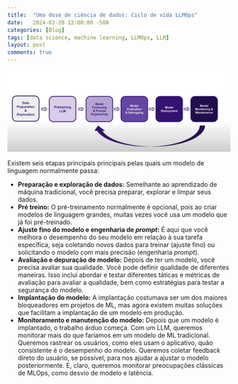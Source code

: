```yaml
---
title:  "Uma dose de ciência de dados: Ciclo de vida LLMOps"
date:   2024-03-28 12:00:00 -500
categories: [Blog]
tags: [data science, machine learning, LLMOps, LLM]
layout: post
comments: true
---
```


![png](https://github.com/gallileugenesis/gallileugenesis.github.io/blob/main/post-img/2024-03-28-one-dose-of-data-science/LLMOps_lifecycle.jpeg?raw=true)

Existem seis etapas principais principais pelas quais um modelo de linguagem normalmente passa:

- **Preparação e exploração de dados:** Semelhante ao aprendizado de máquina tradicional, você precisa preparar, explorar e limpar seus dados.
- **Pré treino:** O pré-treinamento normalmente é opcional, pois ao criar modelos de linguagem grandes, muitas vezes você usa um modelo que já foi pré-treinado.
- **Ajuste fino do modelo e engenharia de *prompt*:** É aqui que você melhora o desempenho do seu modelo em relação à sua tarefa específica, seja coletando novos dados para treinar (ajuste fino) ou solicitando o modelo com mais precisão (engenharia *prompt*).
- **Avaliação e depuração de modelo:** Depois de ter um modelo, você precisa avaliar sua qualidade. Você pode definir qualidade de diferentes maneiras. Isso inclui abordar e testar diferentes táticas e métricas de avaliação para avaliar a qualidade, bem como estratégias para testar a segurança do modelo.
- **Implantação do modelo:** A implantação costumava ser um dos maiores bloqueadores em projetos de ML, mas agora existem muitas soluções que facilitam a implantação de um modelo em produção. 
- **Monitoramento e manutenção do modelo:** Depois que um modelo é implantado, o trabalho árduo começa. Com um LLM, queremos monitorar mais do que faríamos em um modelo de ML tradicional. Queremos rastrear os usuários, como eles usam o aplicativo, quão consistente é o desempenho do modelo. Queremos coletar feedback direto do usuário, se possível, para nos ajudar a ajustar o modelo posteriormente. E, claro, queremos monitorar preocupações clássicas de MLOps, como desvio de modelo e latência.